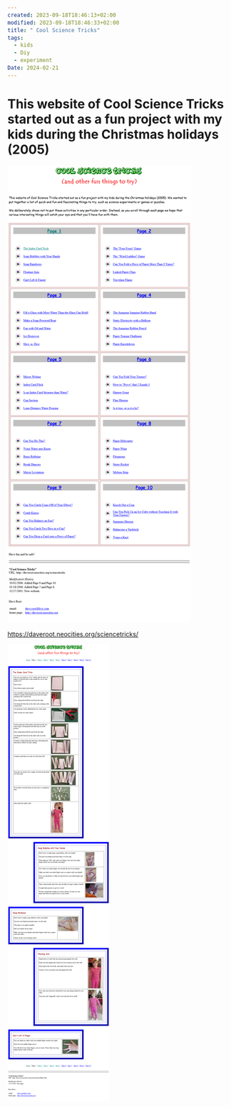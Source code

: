 ```yaml
---
created: 2023-09-18T18:46:13+02:00
modified: 2023-09-18T18:46:33+02:00
title: " Cool Science Tricks"
tags:
  - kids
  - Diy
  - experiment
Date: 2024-02-21
---
```


# This website of Cool Science Tricks started out as a fun project with my kids during the Christmas holidays (2005)


![](_asset/2023-09-18_ScienceTricksKids_image_1.png)

https://daveroot.neocities.org/sciencetricks/

![](_asset/2023-09-18_ScienceTricksKids_image_2.png)
